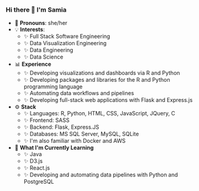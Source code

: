 
### Hi there 👋 I'm Samia

- 🙂 <b>Pronouns</b>: she/her
- 💡 <b>Interests</b>: 
  - ✨ Full Stack Software Engineering
  - ✨ Data Visualization Engineering
  - ✨ Data Engineering 
  - ✨ Data Science 
- 📊 <b>Experience</b>
  - ✨ Developing visualizations and dashboards via R and Python 
  - ✨ Developing packages and libraries for the R and Python programming language 
  - ✨ Automating data workflows and pipelines 
  - ✨ Developing full-stack web applications with Flask and Express.js
- ⚙️ <b>Stack</b>
  - ✨ Languages: R, Python, HTML, CSS, JavaScript, JQuery, C
  - ✨ Frontend: SASS 
  - ✨ Backend: Flask, Express.JS
  - ✨ Databases: MS SQL Server, MySQL, SQLite
  - ✨ I'm also familiar with Docker and AWS 
- 🌱 <b> What I'm Currently Learning </b>
  - ✨ Java
  - ✨ D3.js
  - ✨ React.js
  - ✨ Developing and automating data pipelines with Python and PostgreSQL 

<!--
**samiaab1990/samiaab1990** is a ✨ _special_ ✨ repository because its `README.md` (this file) appears on your GitHub profile.


Here are some ideas to get you started:

- 🔭 I’m currently working on ...
- 🌱 I’m currently learning ...
- 👯 I’m looking to collaborate on ...
- 🤔 I’m looking for help with ...
- 💬 Ask me about ...
- 📫 How to reach me: ...

- ⚡ Fun fact: ...
-->
<!--
**samiaab1990/samiaab1990** is a ✨ _special_ ✨ repository because its `README.md` (this file) appears on your GitHub profile.


Here are some ideas to get you started:

- 🔭 I’m currently working on ...
- 🌱 I’m currently learning ...
- 👯 I’m looking to collaborate on ...
- 🤔 I’m looking for help with ...
- 💬 Ask me about ...
- 📫 How to reach me: ...

- ⚡ Fun fact: ...
-->
